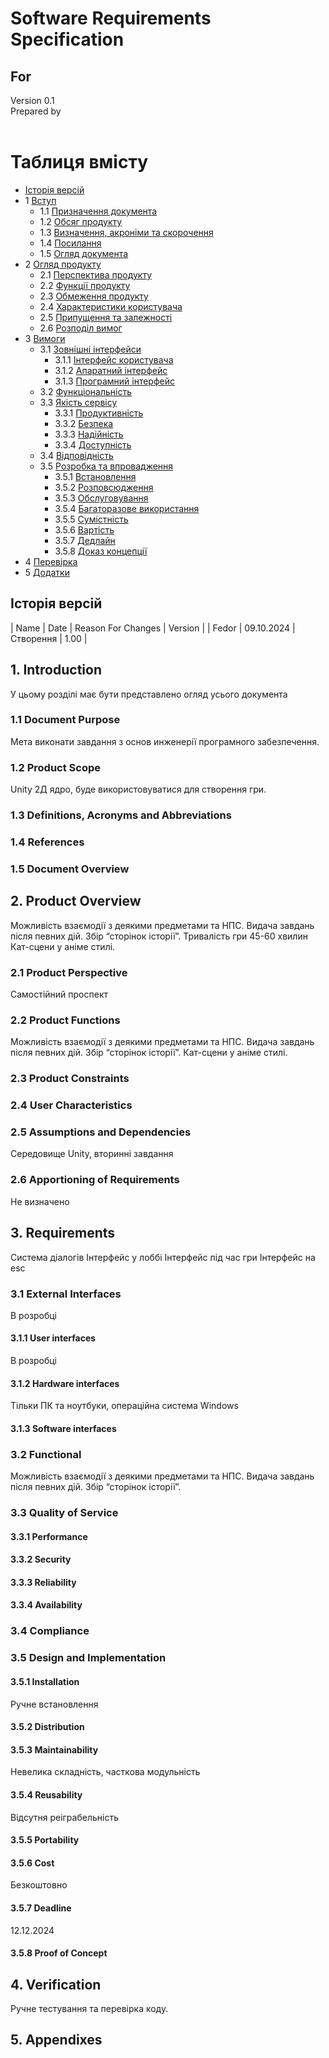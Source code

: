 # Software Requirements Specification
## For <project name>

Version 0.1  
Prepared by <AKALABOR>  
<Lunar Devs>  
<date created>  

Таблиця вмісту
=================
* [Історія версій](#revision-history)
* 1 [Вступ](#1-introduction)
  * 1.1 [Призначення документа](#11-document-purpose)
  * 1.2 [Обсяг продукту](#12-product-scope)
  * 1.3 [Визначення, акроніми та скорочення](#13-definitions-acronyms-and-abbreviations)
  * 1.4 [Посилання](#14-references)
  * 1.5 [Огляд документа](#15-document-overview)
* 2 [Огляд продукту](#2-product-overview)
  * 2.1 [Перспектива продукту](#21-product-perspective)
  * 2.2 [Функції продукту](#22-product-functions)
  * 2.3 [Обмеження продукту](#23-product-constraints)
  * 2.4 [Характеристики користувача](#24-user-characteristics)
  * 2.5 [Припущення та залежності](#25-assumptions-and-dependencies)
  * 2.6 [Розподіл вимог](#26-apportioning-of-requirements)
* 3 [Вимоги](#3-requirements)
  * 3.1 [Зовнішні інтерфейси](#31-external-interfaces)
    * 3.1.1 [Інтерфейс користувача](#311-user-interfaces)
    * 3.1.2 [Апаратний інтерфейс](#312-hardware-interfaces)
    * 3.1.3 [Програмний інтерфейс](#313-software-interfaces)
  * 3.2 [Функціональність](#32-functional)
  * 3.3 [Якість сервісу](#33-quality-of-service)
    * 3.3.1 [Продуктивність](#331-performance)
    * 3.3.2 [Безпека](#332-security)
    * 3.3.3 [Надійність](#333-reliability)
    * 3.3.4 [Доступність](#334-availability)
  * 3.4 [Відповідність](#34-compliance)
  * 3.5 [Розробка та впровадження](#35-design-and-implementation)
    * 3.5.1 [Встановлення](#351-installation)
    * 3.5.2 [Розповсюдження](#352-distribution)
    * 3.5.3 [Обслуговування](#353-maintainability)
    * 3.5.4 [Багаторазове використання](#354-reusability)
    * 3.5.5 [Сумістність](#355-portability)
    * 3.5.6 [Вартість](#356-cost)
    * 3.5.7 [Дедлайн](#357-deadline)
    * 3.5.8 [Доказ концепції](#358-proof-of-concept)
* 4 [Перевірка](#4-verification)
* 5 [Додатки](#5-appendixes)

## Історія версій
| Name |    Date   |  Reason For Changes | Version |
| Fedor | 09.10.2024 |    Створення   |       1.00 |


## 1. Introduction
У цьому розділі має бути представлено огляд усього документа

### 1.1 Document Purpose
Мета виконати завдання з основ инженерії програмного забезпечення.

### 1.2 Product Scope
Unity 2Д ядро, буде використовуватися для створення гри.

### 1.3 Definitions, Acronyms and Abbreviations

### 1.4 References


### 1.5 Document Overview


## 2. Product Overview
Можливість взаємодії з деякими предметами та НПС.
Видача завдань після певних дій.
Збір “сторінок історії”.
Тривалість гри 45-60 хвилин
Кат-сцени у аніме стилі.

### 2.1 Product Perspective
Самостійний проспект

### 2.2 Product Functions
Можливість взаємодії з деякими предметами та НПС.
Видача завдань після певних дій.
Збір “сторінок історії”.
Кат-сцени у аніме стилі.

### 2.3 Product Constraints


### 2.4 User Characteristics


### 2.5 Assumptions and Dependencies
Середовище Unity, вторинні завдання

### 2.6 Apportioning of Requirements
Не визначено

## 3. Requirements
Система діалогів
Інтерфейс у лоббі
Інтерфейс під час гри
Інтерфейс на esc

### 3.1 External Interfaces
В розробці

#### 3.1.1 User interfaces
В розробці

#### 3.1.2 Hardware interfaces
Тільки ПК та ноутбуки, операційна система Windows

#### 3.1.3 Software interfaces


### 3.2 Functional
Можливість взаємодії з деякими предметами та НПС.
Видача завдань після певних дій.
Збір “сторінок історії”.

### 3.3 Quality of Service


#### 3.3.1 Performance


#### 3.3.2 Security

#### 3.3.3 Reliability


#### 3.3.4 Availability


### 3.4 Compliance


### 3.5 Design and Implementation

#### 3.5.1 Installation
Ручне встановлення

#### 3.5.2 Distribution


#### 3.5.3 Maintainability
Невелика складність, часткова модульність

#### 3.5.4 Reusability
Відсутня реіграбельність

#### 3.5.5 Portability


#### 3.5.6 Cost
Безкоштовно

#### 3.5.7 Deadline
12.12.2024

#### 3.5.8 Proof of Concept


## 4. Verification
Ручне тестування та перевірка коду.

## 5. Appendixes
